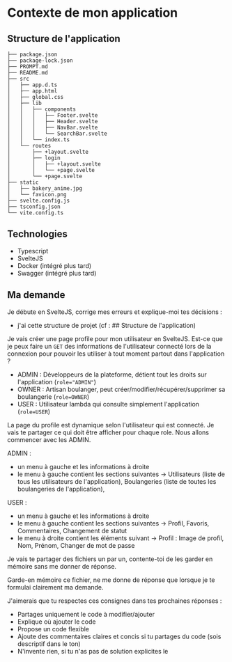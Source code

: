 # Contexte de mon application

## Structure de l'application

```shell
├── package.json
├── package-lock.json
├── PROMPT.md
├── README.md
├── src
│   ├── app.d.ts
│   ├── app.html
│   ├── global.css
│   ├── lib
│   │   ├── components
│   │   │   ├── Footer.svelte
│   │   │   ├── Header.svelte
│   │   │   ├── NavBar.svelte
│   │   │   └── SearchBar.svelte
│   │   └── index.ts
│   └── routes
│       ├── +layout.svelte
│       ├── login
│       │   ├── +layout.svelte
│       │   └── +page.svelte
│       └── +page.svelte
├── static
│   ├── bakery_anime.jpg
│   └── favicon.png
├── svelte.config.js
├── tsconfig.json
└── vite.config.ts
```

## Technologies

- Typescript
- SvelteJS
- Docker (intégré plus tard)
- Swagger (intégré plus tard)

## Ma demande

Je débute en SvelteJS, corrige mes erreurs et explique-moi tes décisions :

- j'ai cette structure de projet (cf : ## Structure de l'application)

Je vais créer une page profile pour mon utilisateur en SvelteJS.
Est-ce que je peux faire un `GET` des informations de l'utilisateur connecté lors de la connexion pour pouvoir les utiliser à tout moment partout dans l'application ?

- ADMIN : Développeurs de la plateforme, détient tout les droits sur l'application (`role="ADMIN"`)
- OWNER : Artisan boulanger, peut créer/modifier/récupérer/supprimer sa boulangerie (`role=OWNER`)
- USER : Utilisateur lambda qui consulte simplement l'application (`role=USER`)

La page du profile est dynamique selon l'utilisateur qui est connecté.
Je vais te partager ce qui doit être afficher pour chaque role.
Nous allons commencer avec les ADMIN.

ADMIN :

- un menu à gauche et les informations à droite
- le menu à gauche contient les sections suivantes -> Utilisateurs (liste de tous les utilisateurs de l'application), Boulangeries (liste de toutes les boulangeries de l'application), 

USER :

- un menu à gauche et les informations à droite
- le menu à gauche contient les sections suivantes -> Profil, Favoris, Commentaires, Changement de statut
- le menu à droite contient les éléments suivant -> Profil : Image de profil, Nom, Prénom, Changer de mot de passe

<!-- --------------------------------------------------------------------------------------- -->

Je vais te partager des fichiers un par un, contente-toi de les garder en mémoire sans me donner de réponse.

Garde-en mémoire ce fichier, ne me donne de réponse que lorsque je te formulai clairement ma demande.

 J'aimerais que tu respectes ces consignes dans tes prochaines réponses :

- Partages uniquement le code à modifier/ajouter
- Explique où ajouter le code
- Propose un code flexible
- Ajoute des commentaires claires et concis si tu partages du code (sois descriptif dans le ton)
- N'invente rien, si tu n'as pas de solution explicites le